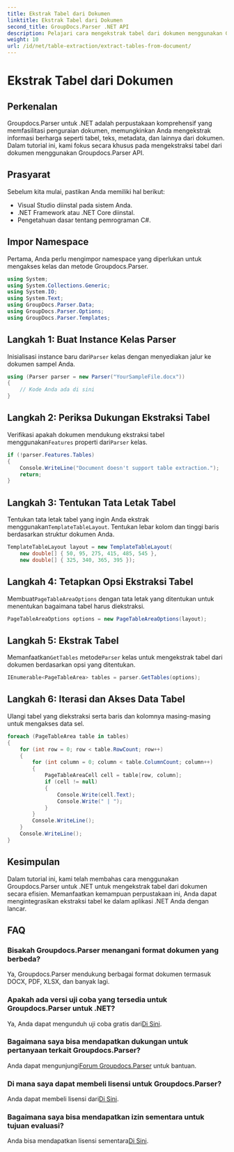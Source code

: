 ```yaml
---
title: Ekstrak Tabel dari Dokumen
linktitle: Ekstrak Tabel dari Dokumen
second_title: GroupDocs.Parser .NET API
description: Pelajari cara mengekstrak tabel dari dokumen menggunakan Groupdocs.Parser untuk .NET. Ikuti panduan terperinci tentang cara mengintegrasikan fungsi ini.
weight: 10
url: /id/net/table-extraction/extract-tables-from-document/
---
```


# Ekstrak Tabel dari Dokumen

## Perkenalan
Groupdocs.Parser untuk .NET adalah perpustakaan komprehensif yang memfasilitasi penguraian dokumen, memungkinkan Anda mengekstrak informasi berharga seperti tabel, teks, metadata, dan lainnya dari dokumen. Dalam tutorial ini, kami fokus secara khusus pada mengekstraksi tabel dari dokumen menggunakan Groupdocs.Parser API.
## Prasyarat
Sebelum kita mulai, pastikan Anda memiliki hal berikut:
- Visual Studio diinstal pada sistem Anda.
- .NET Framework atau .NET Core diinstal.
- Pengetahuan dasar tentang pemrograman C#.

## Impor Namespace
Pertama, Anda perlu mengimpor namespace yang diperlukan untuk mengakses kelas dan metode Groupdocs.Parser.
```csharp
using System;
using System.Collections.Generic;
using System.IO;
using System.Text;
using GroupDocs.Parser.Data;
using GroupDocs.Parser.Options;
using GroupDocs.Parser.Templates;
```
## Langkah 1: Buat Instance Kelas Parser
 Inisialisasi instance baru dari`Parser` kelas dengan menyediakan jalur ke dokumen sampel Anda.
```csharp
using (Parser parser = new Parser("YourSampleFile.docx"))
{
    // Kode Anda ada di sini
}
```
## Langkah 2: Periksa Dukungan Ekstraksi Tabel
 Verifikasi apakah dokumen mendukung ekstraksi tabel menggunakan`Features` properti dari`Parser` kelas.
```csharp
if (!parser.Features.Tables)
{
    Console.WriteLine("Document doesn't support table extraction.");
    return;
}
```
## Langkah 3: Tentukan Tata Letak Tabel
Tentukan tata letak tabel yang ingin Anda ekstrak menggunakan`TemplateTableLayout`. Tentukan lebar kolom dan tinggi baris berdasarkan struktur dokumen Anda.
```csharp
TemplateTableLayout layout = new TemplateTableLayout(
    new double[] { 50, 95, 275, 415, 485, 545 },
    new double[] { 325, 340, 365, 395 });
```
## Langkah 4: Tetapkan Opsi Ekstraksi Tabel
 Membuat`PageTableAreaOptions` dengan tata letak yang ditentukan untuk menentukan bagaimana tabel harus diekstraksi.
```csharp
PageTableAreaOptions options = new PageTableAreaOptions(layout);
```
## Langkah 5: Ekstrak Tabel
 Memanfaatkan`GetTables` metode`Parser` kelas untuk mengekstrak tabel dari dokumen berdasarkan opsi yang ditentukan.
```csharp
IEnumerable<PageTableArea> tables = parser.GetTables(options);
```
## Langkah 6: Iterasi dan Akses Data Tabel
Ulangi tabel yang diekstraksi serta baris dan kolomnya masing-masing untuk mengakses data sel.
```csharp
foreach (PageTableArea table in tables)
{
    for (int row = 0; row < table.RowCount; row++)
    {
        for (int column = 0; column < table.ColumnCount; column++)
        {
            PageTableAreaCell cell = table[row, column];
            if (cell != null)
            {
                Console.Write(cell.Text);
                Console.Write(" | ");
            }
        }
        Console.WriteLine();
    }
    Console.WriteLine();
}
```
## Kesimpulan
Dalam tutorial ini, kami telah membahas cara menggunakan Groupdocs.Parser untuk .NET untuk mengekstrak tabel dari dokumen secara efisien. Memanfaatkan kemampuan perpustakaan ini, Anda dapat mengintegrasikan ekstraksi tabel ke dalam aplikasi .NET Anda dengan lancar.

## FAQ
### Bisakah Groupdocs.Parser menangani format dokumen yang berbeda?
Ya, Groupdocs.Parser mendukung berbagai format dokumen termasuk DOCX, PDF, XLSX, dan banyak lagi.
### Apakah ada versi uji coba yang tersedia untuk Groupdocs.Parser untuk .NET?
 Ya, Anda dapat mengunduh uji coba gratis dari[Di Sini](https://releases.groupdocs.com/).
### Bagaimana saya bisa mendapatkan dukungan untuk pertanyaan terkait Groupdocs.Parser?
 Anda dapat mengunjungi[Forum Groupdocs.Parser](https://forum.groupdocs.com/c/parser/17) untuk bantuan.
### Di mana saya dapat membeli lisensi untuk Groupdocs.Parser?
 Anda dapat membeli lisensi dari[Di Sini](https://purchase.groupdocs.com/buy).
### Bagaimana saya bisa mendapatkan izin sementara untuk tujuan evaluasi?
 Anda bisa mendapatkan lisensi sementara[Di Sini](https://purchase.groupdocs.com/temporary-license/).